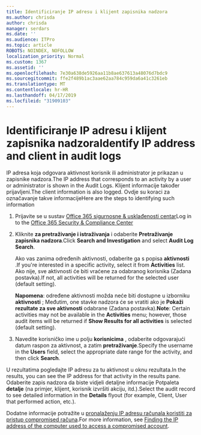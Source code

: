 ```yaml
---
title: Identificiranje IP adresu i klijent zapisnika nadzora
ms.author: chrisda
author: chrisda
manager: serdars
ms.date: ''
ms.audience: ITPro
ms.topic: article
ROBOTS: NOINDEX, NOFOLLOW
localization_priority: Normal
ms.custom: 1367
ms.assetid: ''
ms.openlocfilehash: 7e30a638de5926aa11b8ae637613a48076d7bdc9
ms.sourcegitcommit: ffe2f489b1ac3aae62aa784c959da6a41c3261eb
ms.translationtype: MT
ms.contentlocale: hr-HR
ms.lasthandoff: 04/17/2019
ms.locfileid: "31909103"
---
```

# <a name="identify-ip-address-and-client-in-audit-logs"></a><span data-ttu-id="ca63a-102">Identificiranje IP adresu i klijent zapisnika nadzora</span><span class="sxs-lookup"><span data-stu-id="ca63a-102">Identify IP address and client in audit logs</span></span>

<span data-ttu-id="ca63a-103">IP adresa koja odgovara aktivnost korisnik ili administrator je prikazan u zapisnike nadzora.</span><span class="sxs-lookup"><span data-stu-id="ca63a-103">The IP address that corresponds to an activity by a user or administrator is shown in the Audit Logs.</span></span> <span data-ttu-id="ca63a-104">Klijent informacije također prijavljeni.</span><span class="sxs-lookup"><span data-stu-id="ca63a-104">The client information is also logged.</span></span> <span data-ttu-id="ca63a-105">Ovdje su koraci za označavanje takve informacije</span><span class="sxs-lookup"><span data-stu-id="ca63a-105">Here are the steps to identifying such information</span></span>

1. <span data-ttu-id="ca63a-106">Prijavite se u sustav [Office 365 sigurnosne & usklađenosti centar](https://protection.office.com/)</span><span class="sxs-lookup"><span data-stu-id="ca63a-106">Log in to the [Office 365 Security & Compliance Center](https://protection.office.com/)</span></span>

2. <span data-ttu-id="ca63a-107">Kliknite **za pretraživanje i istraživanja** i odaberite **Pretraživanje zapisnika nadzora**.</span><span class="sxs-lookup"><span data-stu-id="ca63a-107">Click **Search and Investigation** and select **Audit Log Search**.</span></span>

   <span data-ttu-id="ca63a-108">Ako vas zanima određenih aktivnosti, odaberite ga s popisa **aktivnosti** .</span><span class="sxs-lookup"><span data-stu-id="ca63a-108">If you're interested in a specific activity, select it from **Activities** list.</span></span> <span data-ttu-id="ca63a-109">Ako nije, sve aktivnosti će biti vraćene za odabranog korisnika (Zadana postavka).</span><span class="sxs-lookup"><span data-stu-id="ca63a-109">If not, all activities will be returned for the selected user (default setting).</span></span>

   <span data-ttu-id="ca63a-110">**Napomena**: određene aktivnosti možda neće biti dostupne u izborniku **aktivnosti** ; Međutim, one stavke nadzora će se vratiti ako je **Pokaži rezultate za sve aktivnosti** odabrane (Zadana postavka).</span><span class="sxs-lookup"><span data-stu-id="ca63a-110">**Note**: Certain activities may not be available in the **Activities** menu; however, those audit items will be returned if **Show Results for all activities** is selected (default setting).</span></span>

3. <span data-ttu-id="ca63a-111">Navedite korisničko ime u polju **korisnicima** , odaberite odgovarajući datum raspon za aktivnost, a zatim **pretraživanje**.</span><span class="sxs-lookup"><span data-stu-id="ca63a-111">Specify the username in the **Users** field, select the appropriate date range for the activity, and then click **Search**.</span></span>

<span data-ttu-id="ca63a-112">U rezultatima pogledajte IP adresu za tu aktivnost u oknu rezultata.</span><span class="sxs-lookup"><span data-stu-id="ca63a-112">In the results, you can see the IP address for that activity in the results pane.</span></span> <span data-ttu-id="ca63a-113">Odaberite zapis nadzora da biste vidjeli detaljne informacije Potpaleta **detalje** (na primjer, klijent, korisnik izvršiti akciju, itd.).</span><span class="sxs-lookup"><span data-stu-id="ca63a-113">Select the audit record to see detailed information in the **Details** flyout (for example, Client, User that performed action, etc.).</span></span>

<span data-ttu-id="ca63a-114">Dodatne informacije potražite u [pronalaženju IP adresu računala koristiti za pristup compromised računa](https://docs.microsoft.com/office365/securitycompliance/auditing-troubleshooting-scenarios#finding-the-ip-address-of-the-computer-used-to-access-a-compromised-account).</span><span class="sxs-lookup"><span data-stu-id="ca63a-114">For more information, see [Finding the IP address of the computer used to access a compromised account](https://docs.microsoft.com/office365/securitycompliance/auditing-troubleshooting-scenarios#finding-the-ip-address-of-the-computer-used-to-access-a-compromised-account).</span></span>
